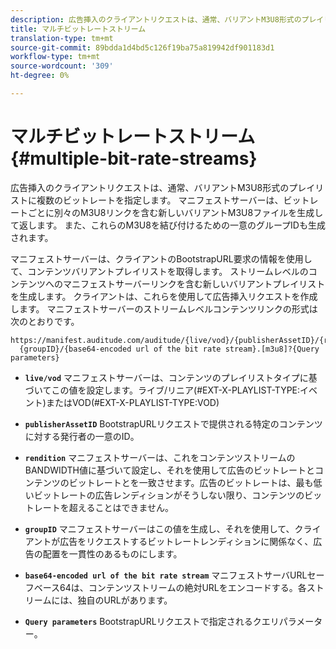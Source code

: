 ```yaml
---
description: 広告挿入のクライアントリクエストは、通常、バリアントM3U8形式のプレイリストに複数のビットレートを指定します。 マニフェストサーバーは、ビットレートごとに別々のM3U8リンクを含む新しいバリアントM3U8ファイルを生成して返します。 また、これらのM3U8を結び付けるための一意のグループIDも生成されます。
title: マルチビットレートストリーム
translation-type: tm+mt
source-git-commit: 89bdda1d4bd5c126f19ba75a819942df901183d1
workflow-type: tm+mt
source-wordcount: '309'
ht-degree: 0%

---
```



# マルチビットレートストリーム{#multiple-bit-rate-streams}

広告挿入のクライアントリクエストは、通常、バリアントM3U8形式のプレイリストに複数のビットレートを指定します。 マニフェストサーバーは、ビットレートごとに別々のM3U8リンクを含む新しいバリアントM3U8ファイルを生成して返します。 また、これらのM3U8を結び付けるための一意のグループIDも生成されます。

マニフェストサーバーは、クライアントのBootstrapURL要求の情報を使用して、コンテンツバリアントプレイリストを取得します。 ストリームレベルのコンテンツへのマニフェストサーバーリンクを含む新しいバリアントプレイリストを生成します。 クライアントは、これらを使用して広告挿入リクエストを作成します。 マニフェストサーバーのストリームレベルコンテンツリンクの形式は次のとおりです。

```
https://manifest.auditude.com/auditude/{live/vod}/{publisherAssetID}/{rendition}/
  {groupID}/{base64-encoded url of the bit rate stream}.[m3u8]?{Query parameters}
```

* **`live/vod`** マニフェストサーバーは、コンテンツのプレイリストタイプに基づいてこの値を設定します。ライブ/リニア(#EXT-X-PLAYLIST-TYPE:イベント)またはVOD(#EXT-X-PLAYLIST-TYPE:VOD)

* **`publisherAssetID`** BootstrapURLリクエストで提供される特定のコンテンツに対する発行者の一意のID。

* **`rendition`** マニフェストサーバーは、これをコンテンツストリームのBANDWIDTH値に基づいて設定し、それを使用して広告のビットレートとコンテンツのビットレートとを一致させます。広告のビットレートは、最も低いビットレートの広告レンディションがそうしない限り、コンテンツのビットレートを超えることはできません。

* **`groupID`** マニフェストサーバーはこの値を生成し、それを使用して、クライアントが広告をリクエストするビットレートレンディションに関係なく、広告の配置を一貫性のあるものにします。

* **`base64-encoded url of the bit rate stream`** マニフェストサーバURLセーフベース64は、コンテンツストリームの絶対URLをエンコードする。各ストリームには、独自のURLがあります。

* **`Query parameters`** BootstrapURLリクエストで指定されるクエリパラメーター。


